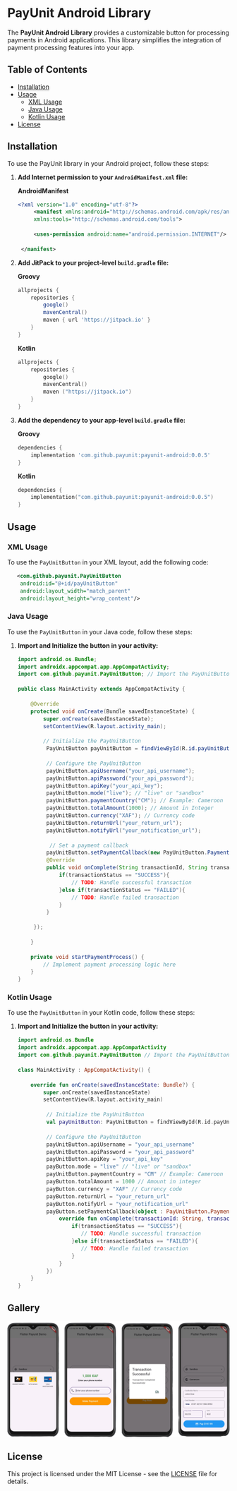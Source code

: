 # PayUnit Android Library

The **PayUnit Android Library** provides a customizable button for processing payments in Android applications. This library simplifies the integration of payment processing features into your app.

## Table of Contents

- [Installation](#installation)
- [Usage](#usage)
    - [XML Usage](#xml-usage)
    - [Java Usage](#java-usage)
    - [Kotlin Usage](#kotlin-usage)
- [License](#license)

## Installation

To use the PayUnit library in your Android project, follow these steps:

1. **Add Internet permission to your `AndroidManifest.xml` file:**

   **AndroidManifest**
   ```xml
   <?xml version="1.0" encoding="utf-8"?>
        <manifest xmlns:android="http://schemas.android.com/apk/res/android"
        xmlns:tools="http://schemas.android.com/tools">
   
        <uses-permission android:name="android.permission.INTERNET"/>
   
    </manifest>
    ```

2. **Add JitPack to your project-level `build.gradle` file:**
    
    **Groovy**

   ```groovy
   allprojects {
       repositories {
           google()
           mavenCentral()
           maven { url 'https://jitpack.io' }
       }
   }
   ```
   **Kotlin**

   ```kotlin
   allprojects {
       repositories {
           google()
           mavenCentral()
           maven ("https://jitpack.io")
       }
   }
   ```

3. **Add the dependency to your app-level `build.gradle` file:**

   **Groovy**

   ```groovy
   dependencies {
       implementation 'com.github.payunit:payunit-android:0.0.5'
   }
   ```
   **Kotlin**

   ```kotlin
   dependencies {
       implementation("com.github.payunit:payunit-android:0.0.5")
   }
   ```

## Usage

### XML Usage

To use the `PayUnitButton` in your XML layout, add the following code:

```xml
   <com.github.payunit.PayUnitButton
    android:id="@+id/payUnitButton"
    android:layout_width="match_parent"
    android:layout_height="wrap_content"/>
```

### Java Usage

To use the `PayUnitButton` in your Java code, follow these steps:

1. **Import and Initialize the button in your activity:**

   ```java
   import android.os.Bundle;
   import androidx.appcompat.app.AppCompatActivity;
   import com.github.payunit.PayUnitButton; // Import the PayUnitButton

   public class MainActivity extends AppCompatActivity {

       @Override
       protected void onCreate(Bundle savedInstanceState) {
           super.onCreate(savedInstanceState);
           setContentView(R.layout.activity_main);

           // Initialize the PayUnitButton
            PayUnitButton payUnitButton = findViewById(R.id.payUnitButton);

            // Configure the PayUnitButton
            payUnitButton.apiUsername("your_api_username");
            payUnitButton.apiPassword("your_api_password");
            payUnitButton.apiKey("your_api_key");
            payUnitButton.mode("live"); // "live" or "sandbox"
            payUnitButton.paymentCountry("CM"); // Example: Cameroon
            payUnitButton.totalAmount(1000); // Amount in Integer
            payUnitButton.currency("XAF"); // Currency code
            payUnitButton.returnUrl("your_return_url");
            payUnitButton.notifyUrl("your_notification_url");
   
             // Set a payment callback
            payUnitButton.setPaymentCallback(new PayUnitButton.PaymentCallback() {
            @Override
            public void onComplete(String transactionId, String transactionStatus) {
                if(transactionStatus == "SUCCESS"){
                    // TODO: Handle successful transaction             
                }else if(transactionStatus == "FAILED"){
                    // TODO: Handle failed transaction             
                }
            }
            
        });
   
       }

       private void startPaymentProcess() {
           // Implement payment processing logic here
       }
   }
   ```

### Kotlin Usage

To use the `PayUnitButton` in your Kotlin code, follow these steps:

1. **Import and Initialize the button in your activity:**

   ```kotlin
   import android.os.Bundle
   import androidx.appcompat.app.AppCompatActivity
   import com.github.payunit.PayUnitButton // Import the PayUnitButton

   class MainActivity : AppCompatActivity() {

       override fun onCreate(savedInstanceState: Bundle?) {
           super.onCreate(savedInstanceState)
           setContentView(R.layout.activity_main)
   
            // Initialize the PayUnitButton
            val payUnitButton: PayUnitButton = findViewById(R.id.payUnitButton)

            // Configure the PayUnitButton
            payUnitButton.apiUsername = "your_api_username"
            payUnitButton.apiPassword = "your_api_password"
            payUnitButton.apiKey = "your_api_key"
            payButton.mode = "live" // "live" or "sandbox"
            payUnitButton.paymentCountry = "CM" // Example: Cameroon
            payButton.totalAmount = 1000 // Amount in integer
            payButton.currency = "XAF" // Currency code
            payButton.returnUrl = "your_return_url"
            payButton.notifyUrl = "your_notification_url"
            payButton.setPaymentCallback(object : PayUnitButton.PaymentCallback {
                override fun onComplete(transactionId: String, transactionStatus: String) {
                    if(transactionStatus == "SUCCESS"){
                       // TODO: Handle successful transaction             
                    }else if(transactionStatus == "FAILED"){
                       // TODO: Handle failed transaction             
                    }
                }
            })
       }
   }
   ```

## Gallery

![gallery - Copy](images/image.png)

## License

This project is licensed under the MIT License - see the [LICENSE](LICENSE) file for details.
